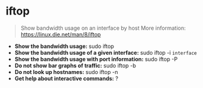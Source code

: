 # iftop
> Show bandwidth usage on an interface by host
> More information: <https://linux.die.net/man/8/iftop>
- **Show the bandwidth usage:**
sudo iftop
- **Show the bandwidth usage of a given interface:**
sudo iftop -i `interface`
- **Show the bandwidth usage with port information:**
sudo iftop -P
- **Do not show bar graphs of traffic:**
sudo iftop -b
- **Do not look up hostnames:**
sudo iftop -n
- **Get help about interactive commands:**
?
